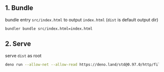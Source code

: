 ## 1. Bundle

bundle entry `src/index.html` to output `index.html` (`dist` is default output
dir)

```sh
bundler bundle src/index.html=index.html
```

## 2. Serve

serve `dist` as root

```sh
deno run --allow-net --allow-read https://deno.land/std@0.97.0/http/file_server.ts dist
```
